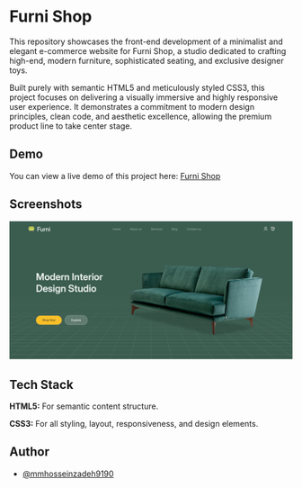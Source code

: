 # Furni Shop

This repository showcases the front-end development of a minimalist and elegant e-commerce website for Furni Shop, a studio dedicated to crafting high-end, modern furniture, sophisticated seating, and exclusive designer toys.

Built purely with semantic HTML5 and meticulously styled CSS3, this project focuses on delivering a visually immersive and highly responsive user experience. It demonstrates a commitment to modern design principles, clean code, and aesthetic excellence, allowing the premium product line to take center stage.

## Demo

You can view a live demo of this project here: [Furni Shop](https://mmhosseinzadeh9190.github.io/furni-shop/)

## Screenshots

![Furni Shop](https://github.com/mmhosseinzadeh9190/furni-shop/blob/main/furni-shop.png)

## Tech Stack

**HTML5:** For semantic content structure.

**CSS3:** For all styling, layout, responsiveness, and design elements.

## Author

- [@mmhosseinzadeh9190](https://github.com/mmhosseinzadeh9190)
